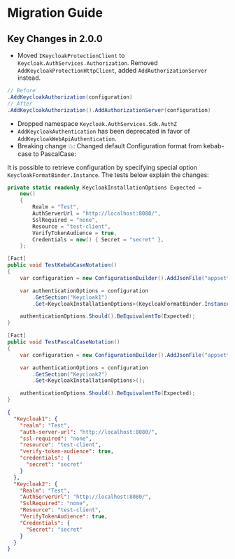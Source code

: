# Migration Guide

## Key Changes in 2.0.0

* Moved `IKeycloakProtectionClient` to `Keycloak.AuthServices.Authorization`. Removed `AddKeycloakProtectionHttpClient`, added `AddAuthorizationServer` instead.

```csharp
// Before
.AddKeycloakAuthorization(configuration)
// After
.AddKeycloakAuthorization().AddAuthorizationServer(configuration)
```

* Dropped namespace `Keycloak.AuthServices.Sdk.AuthZ`
* `AddKeycloakAuthentication` has been deprecated in favor of `AddKeycloakWebApiAuthentication`.
* Breaking change 💥: Changed default Configuration format from kebab-case to PascalCase:

It is possible to retrieve configuration by specifying special option `KeycloakFormatBinder.Instance`. The tests below explain the changes:

```csharp
private static readonly KeycloakInstallationOptions Expected =
    new()
    {
        Realm = "Test",
        AuthServerUrl = "http://localhost:8080/",
        SslRequired = "none",
        Resource = "test-client",
        VerifyTokenAudience = true,
        Credentials = new() { Secret = "secret" },
    };

[Fact]
public void TestKebabCaseNotation()
{
    var configuration = new ConfigurationBuilder().AddJsonFile("appsettings.json").Build();

    var authenticationOptions = configuration
        .GetSection("Keycloak1")
        .Get<KeycloakInstallationOptions>(KeycloakFormatBinder.Instance);

    authenticationOptions.Should().BeEquivalentTo(Expected);
}

[Fact]
public void TestPascalCaseNotation()
{
    var configuration = new ConfigurationBuilder().AddJsonFile("appsettings.json").Build();

    var authenticationOptions = configuration
        .GetSection("Keycloak2")
        .Get<KeycloakInstallationOptions>();

    authenticationOptions.Should().BeEquivalentTo(Expected);
}
```

```json
{
  "Keycloak1": {
    "realm": "Test",
    "auth-server-url": "http://localhost:8080/",
    "ssl-required": "none",
    "resource": "test-client",
    "verify-token-audience": true,
    "credentials": {
      "secret": "secret"
    }
  },
  "Keycloak2": {
    "Realm": "Test",
    "AuthServerUrl": "http://localhost:8080/",
    "SslRequired": "none",
    "Resource": "test-client",
    "VerifyTokenAudience": true,
    "Credentials": {
      "Secret": "secret"
    }
  }
}

```
